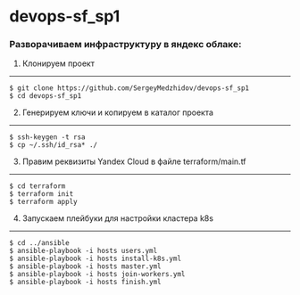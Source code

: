 # devops-sf_sp1
### Разворачиваем инфраструктуру в яндекс облаке: ###
1. Клонируем проект
------------------
````
$ git clone https://github.com/SergeyMedzhidov/devops-sf_sp1
$ cd devops-sf_sp1
````
2. Генерируем ключи и копируем в каталог проекта
-----------------------------------------------
````
$ ssh-keygen -t rsa
$ cp ~/.ssh/id_rsa* ./
````
3. Правим реквизиты Yandex Cloud в файле terraform/main.tf
---------------------------------------------------------
````
$ cd terraform 
$ terraform init 
$ terraform apply
````
4. Запускаем плейбуки для настройки кластера k8s
-----------------------------------------------
````
$ cd ../ansible 
$ ansible-playbook -i hosts users.yml 
$ ansible-playbook -i hosts install-k8s.yml 
$ ansible-playbook -i hosts master.yml 
$ ansible-playbook -i hosts join-workers.yml 
$ ansible-playbook -i hosts finish.yml 
````
